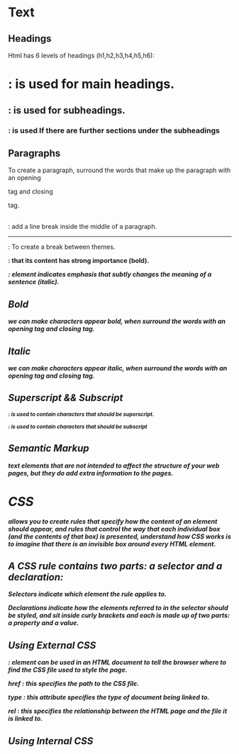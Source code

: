 
# Text

## Headings

Html has 6 levels of headings (h1,h2,h3,h4,h5,h6):

<h1> : is used for main headings.
  
<h2> : is used for subheadings. 
  
<h3> : is used If there are further sections under the subheadings
  
## Paragraphs

To create a paragraph, surround the words that make up the paragraph with an opening
<p> tag and closing </p> tag.

<br /> : add a line break inside the middle of a paragraph.

<hr /> : To create a break between themes.

<strong> : that its content has strong importance (bold).
  
<em> : element indicates emphasis that subtly changes the meaning of a sentence (italic).
  
## Bold

we can make characters appear bold, when surround the words with an opening
<b> tag and closing </b> tag.

## Italic

we can make characters appear italic, when surround the words with an opening
<i> tag and closing </i> tag.

## Superscript && Subscript

<sup> : is used to contain characters that should be superscript.

<sub> : is used to contain characters that should be subscript

## Semantic Markup

text elements that are not intended to affect the structure of your web pages, but they do add extra information to the pages.

# CSS

allows you to create rules that specify how the content of an element should appear, and rules that control the way that each individual box (and the contents of that box) is presented, understand how CSS works is to imagine that there is an invisible box around every HTML element.

## A CSS rule contains two parts: a selector and a declaration:

Selectors indicate which element the rule applies to.

Declarations indicate how the elements referred to in the selector should be styled, and sit inside curly brackets and each is made up of two parts: a property and a value.

## Using External CSS 

<link> : element can be used in an HTML document to tell the browser where to find the CSS file used to style the page.

href : this specifies the path to the CSS file.

type : this attribute specifies the type of document being linked to.

rel : this specifies the relationship between the HTML page and the file it is linked to.

## Using Internal CSS 

<style> : include CSS rules within an HTML page by placing them inside it.
  
# JAVASCRIPT

A script is a series of instructions that a computer can follow one-by-one. 

statement : Each individual instruction or step.

## COMMENTS 

They help make your code easier to read and understand, its to explain what your code does.

1) MULTI-LINE COMM ENTS 

you use when  write a comment that stretches over more than one line.

2) SINGLE-LINE COMMENTS 

 used for short descriptions of what the code is doing. 

## VARIABLE

temporarily store the bits of information it needs to do its job, is a good name for this
concept because the data stored in a variable can change (or vary) each time a script runs. 

## DATA TYPES 

JavaScript distinguishes between 1)numbers, 2)strings, and true or false values known as 3)Booleans.

### RULES FOR NAMING VARIABLES 

1) The name must begin with a letter, dollar sign ($),or an underscore (_). 

2) The name can contain letters,numbers, dollar sign ($), or an underscore (_).

3) You cannot use keywords or reserved words.

4) All variables are case sensitive.

5) Use a name that describes the kind of information that the variable stores.

6)If your variable name is made up of more than one word, use a capital letter for the first letter of every word after the first word. 

### ARRAYS

An array is a special type of variable. It doesn't just store one value; it stores a list of values,
You create an array and give it a name just like you would any other variable, It is important to know that the
numbering of this list starts at zero (not one). 

### EXPRESSIONS 

evaluates into (results in) a single value. Broadly speaking there are two types of expressions, 1)EXPRESSIONS THAT JUST ASSIGN A
VALUE TO A VARIABLE, 2)EXPRESSIONS THAT USE TWO OR MORE VALUES TO RETURN A SINGLE VALUE.

### OPERATORS 

they allow programmers to create a single value from one or more values,  mathematical operators, which you can use with numbers. 

# DECISIONS & LOOPS

## DECISIONS

are made that determine which lines of code should be run next. there are components:

1)evaluation of a condition.
2)conditional statement.

comparing one value in the script, the result will be boolean.

using compartion operators: you can evaluate two variables using a comparison operator to return a
true or false value.

USING LOGICAL AND 

The logical AND is used to see if the user's score is greater than or equal to the pass mark in both of the rounds of the test. 

USING LOGICAL OR & LOGICAL NOt

The user has passed both rounds, so the min Pass variable will hold the Boolean value of true. 

# if statement

evaluats a condition, if the condition evaluats to true, any statement in the subsequent code block are executed.

can used 3 types:

1)USING IF STATEMENTS 
2)USING IF ... ELSE STATEMENTS
3)USING SWITCH STATEMENTS 

 
 

